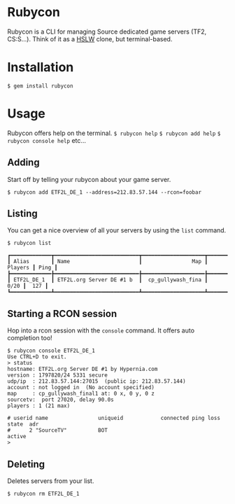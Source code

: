 # Rubycon

Rubycon is a CLI for managing Source dedicated game servers (TF2, CS:S...). Think of it as a [HSLW](http://www.hlsw.org) clone, but terminal-based.

# Installation

`$ gem install rubycon`

# Usage

Rubycon offers help on the terminal.
`$ rubycon help`
`$ rubycon add help`
`$ rubycon console help` etc...

## Adding

Start off by telling your rubycon about your game server.

```
$ rubycon add ETF2L_DE_1 --address=212.83.57.144 --rcon=foobar
```

## Listing

You can get a nice overview of all your servers by using the `list` command.

```
$ rubycon list

┏━━━━━━━━━━━━━┳━━━━━━━━━━━━━━━━━━━━━━━━━━━┳━━━━━━━━━━━━━━━━━━━━┳━━━━━━━━━━┳━━━━━━┓
┃ Alias       ┃ Name                      ┃                Map ┃  Players ┃ Ping ┃
┣━━━━━━━━━━━━━╊━━━━━━━━━━━━━━━━━━━━━━━━━━━╊━━━━━━━━━━━━━━━━━━━━╊━━━━━━━━━━╊━━━━━━┫
┃ ETF2L_DE_1  ┃ ETF2L.org Server DE #1 b  ┃  cp_gullywash_fina ┃     0/20 ┃  127 ┃
┗━━━━━━━━━━━━━┻━━━━━━━━━━━━━━━━━━━━━━━━━━━┻━━━━━━━━━━━━━━━━━━━━┻━━━━━━━━━━┻━━━━━━┛

```

## Starting a RCON session

Hop into a rcon session with the `console` command. It offers auto completion too!

```
$ rubycon console ETF2L_DE_1
Use CTRL+D to exit.
> status
hostname: ETF2L.org Server DE #1 by Hypernia.com
version : 1797820/24 5331 secure
udp/ip  : 212.83.57.144:27015  (public ip: 212.83.57.144)
account : not logged in  (No account specified)
map     : cp_gullywash_final1 at: 0 x, 0 y, 0 z
sourcetv:  port 27020, delay 90.0s
players : 1 (21 max)

# userid name                uniqueid            connected ping loss state  adr
#      2 "SourceTV"          BOT                                     active
>
```

## Deleting

Deletes servers from your list.

```
$ rubycon rm ETF2L_DE_1
```